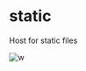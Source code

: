# static
Host for static files

![w](https://cdn.jsdelivr.net/gh/anubra266/static@main/sponsors.svg)
